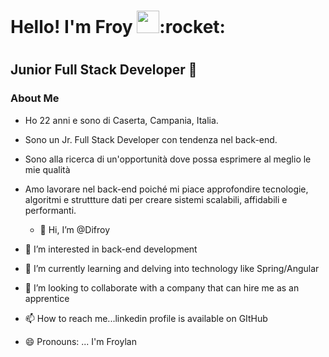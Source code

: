 <h1> Hello! I'm Froy <img src="https://raw.githubusercontent.com/iampavangandhi/iampavangandhi/master/gifs/Hi.gif" width="36px">:rocket: <h1>
<h2>Junior Full Stack Developer 🎨</h2>

  ### About Me
- Ho 22 anni e sono di Caserta, Campania, Italia.
- Sono un Jr. Full Stack Developer con tendenza nel back-end. 
- Sono alla ricerca di un'opportunità dove possa esprimere al meglio le mie qualità 
- Amo lavorare nel back-end poiché mi piace approfondire tecnologie, algoritmi e struttture dati per creare sistemi scalabili, affidabili e performanti.



  
  - 👋 Hi, I’m @Difroy
- 👀 I’m interested in back-end development
- 🌱 I’m currently learning and delving into technology like Spring/Angular
- 💞️ I’m looking to collaborate with a company that can hire me as an apprentice
- 📫 How to reach me...linkedin profile is available on GItHub
- 😄 Pronouns: ... I'm  Froylan



<!---
Difroy/Difroy is a ✨ special ✨ repository because its `README.md` (this file) appears on your GitHub profile.
You can click the Preview link to take a look at your changes.
--->
